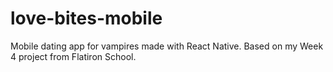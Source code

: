 # love-bites-mobile

Mobile dating app for vampires made with React Native. Based on my Week 4 project from Flatiron School. 